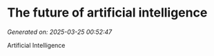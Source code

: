 # The future of artificial intelligence

*Generated on: 2025-03-25 00:52:47*

Artificial Intelligence

